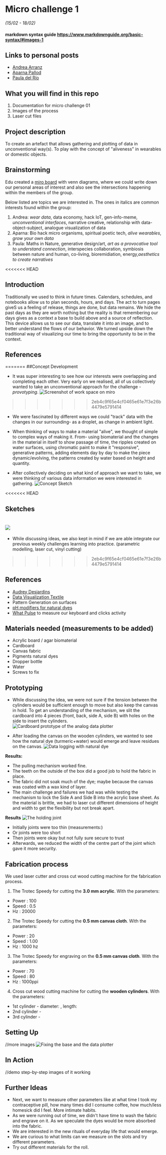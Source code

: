 # Micro challenge 1
*(15/02 - 18/02)*

#### markdown syntax guide https://www.markdownguide.org/basic-syntax/#images-1

## Links to personal posts
- [Andrea Arranz](https://andrea-arranz.github.io/website/)
- [Aparna Pallod](https://understood-lint-c6a.notion.site/b919878341cf404bad0df8a4e28ccdf3?v=854afea31dc74448b07f3ecc4f47a6f5)
- [Paula del Río](https://paula-delrio-arteaga.github.io/mdef/index.html)

## What you will find in this repo
1. Documentation for micro challenge 01
2. Images of the process
3. Laser cut files

## Project description
To create an artefact that allows gathering and plotting of data in unconventional way(s). To play with the concept of "aliveness" in wearables or domestic objects.

## Brainstorming
Edu created a [miro board](https://miro.com/app/board/uXjVOQGXTuc=/) with venn diagrams, where we could write down our personal areas of interest and also see the intersections happening within the members of the group.

Below listed are topics we are interested in. The ones in italics are common interests found within the group:

1. Andrea: *wear data*, data economy, hack IoT, gen-info-meme, *unconventional interfaces*, narrative creative, relationship with data-object-subject, analogue visualization of data
2. Aparna: Bio hack micro organisms, spiritual poetic tech, *alive wearables*, *grow your own data*
3. Paula: Maths in Nature, generative design/art, *art as a provocative tool to understand connection*, interspecies collaboration, symbiosis between nature and human, co-living, bioremidiation, energy,*aesthetics to create narratives*

<<<<<<< HEAD
## Introduction

Traditionally we used to think in future times. Calendars, schedules, and notebooks allow us to plan seconds, hours, and days. The act to turn pages giveS us a feeling of release, things are done, but data remains. We hide the past days as they are worth nothing but the reality is that remembering our days gives as a context a base to build above and a source of reflection. 
This device allows us to see our data, translate it into an image, and to better understand the flows of our behavior. We turned upside down the traditional way of visualizing our time to bring the opportunity to be in the context.
 

## References
=======
##Concept Development
- It was super interesting to see how our interests were overlapping and completing each other. Very early on we realised, all of us collectively wanted to take an unconventional approach for the challenge - *provotyping*.
![Screenshot of work space on miro](Images/miro.jpg)
>>>>>>> 2eb4c9f65e4cf0465e61e7f3e26b4479e5791414

- We were fascinated by different ways we could "track" data with the changes in our surrounding- as a droplet, as change in ambient light.

- When thinking of ways to make a material "alive", we thought of simple to complex ways of making it. From- using biomaterial and the changes in the material in itself to show passage of time, the ripples created on water surfaces, using chromatic paint to make it "responsive", generative patterns, adding elements day by day to make the piece dynamic/evolving, the patterns created by water based on height and quantity.

- After collectively deciding on what kind of approach we want to take, we were thinking of various data information we were interested in gathering.
![Concept Sketch](Images/conceptsketch.jpg)

<<<<<<< HEAD

## Sketches
![](../Images/img03.png)
=======
- While discussing ideas, we also kept in mind if we are able integrate our previous weekly challenges learning into practice. (parametric modelling, laser cut, vinyl cutting)
>>>>>>> 2eb4c9f65e4cf0465e61e7f3e26b4479e5791414

## References
- [Audrey Desjardins](https://www.studiotilt.design/data-bakery)
- [Data Visualization Textile](https://fashnerd.com/wp-content/uploads/2020/01/nk_sweaters_full.jpg)
- Pattern Generation on surfaces
- [pH modifiers for natural dyes](https://www.fourrabbit.com/tutorials/2020/6/5/ph-modifiers-for-natural-dyes)
- [What Pulse](https://whatpulse.org) to measure our keyboard and clicks activity

## Materials needed (measurements to be added)
- Acrylic board / agar biomaterial
- Cardboard
- Canvas fabric
- Pigments natural dyes
- Dropper bottle
- Water
- Screws to fix

## Prototyping
- While discussing the idea, we were not sure if the tension between the cylinders would be sufficient enough to move but also keep the canvas in hold. To get an understanding of the mechanism, we slit the cardboard into 4 pieces (front, back, side A, side B) with holes on the side to insert the cylinders.
![Cardboard prototype of the analog data plotter](Images/prototyping_4.jpg)

- After loading the canvas on the wooden cylinders, we wanted to see how the natural dye (turmeric+water) would emerge and leave residues on the canvas.
![Data logging with natural dye](Images/prototyping_5.jpg)

**Results:**
- The pulling mechanism worked fine.
- The teeth on the outside of the box did a good job to hold the fabric in place.
- The fabric did not soak much of the dye; maybe because the canvas was coated with a wax kind of layer.
- The main challenge and failures we had was while testing the mechanism to lock the Side A and Side B into the acrylic base sheet. As the material is brittle, we had to laser cut different dimensions of height and width to get the flexibility but not break apart.

**Results**
![The holding joint](Images/fabrication_01.jpg)
- Initially joints were too thin (measurements:)
- Or joints were too short
- Then joints were okay but not fully sure secure to trust
- Afterwards, we reduced the width of the centre part of the joint which gave it more security.

## Fabrication process
We used laser cutter and cross cut wood cutting machine for the fabrication process.
1. The Trotec Speedy for cutting the **3.0 mm acrylic**. With the parameters:
- Power : 100
- Speed : 0.5
- Hz : 20000
2. The Trotec Speedy for cutting the **0.5 mm canvas cloth**. With the parameters:
- Power : 20
- Speed : 1.00
- Hz : 1000 hz
3. The Trotec Speedy for engraving on the **0.5 mm canvas cloth**. With the parameters:
- Power : 70
- Speed : 80
- Hz : 1000ppi
4. Cross cut wood cutting machine for cutting the **wooden cylinders**. With the parameters:
- 1st cylinder - diameter: , length:
- 2nd cylinder -
- 3rd cylinder -

## Setting Up
//more images
![Fixing the base and the data plotter](Images/fabrication_02.jpg)
## In Action
//demo step-by-step images of it working
## Further Ideas
- Next, we want to measure other parameters like at what time I took my contraceptive pill, how many times did I consume coffee, how much/less homesick did I feel. More intimate habits.
- As we were running out of time, we didn't have time to wash the fabric and engrave on it. As we speculate the dyes would be more absorbed into the fabric.
- We are interested in the new rituals of everyday life that would emerge.
- We are curious to what limits can we measure on the slots and try different parameters.
- Try out different materials for the roll.
